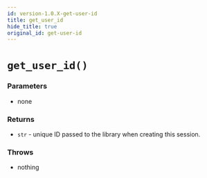 ```yaml
---
id: version-1.0.X-get-user-id
title: get_user_id
hide_title: true
original_id: get-user-id
---
```


# `get_user_id()`

### Parameters
- none

### Returns
- `str` - unique ID passed to the library when creating this session.

### Throws
- nothing
